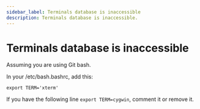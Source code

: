 ```yaml
---
sidebar_label: Terminals database is inaccessible
description: Terminals database is inaccessible.
---
```


# Terminals database is inaccessible

Assuming you are using Git bash.

In your /etc/bash.bashrc, add this:

```
export TERM='xterm'
```
If you have the following line `export TERM=cygwin`, comment it or remove it.

